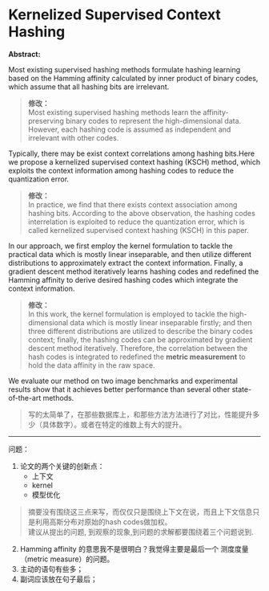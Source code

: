 <h1 id="kernelized-supervised-context-hashing">Kernelized Supervised Context Hashing</h1>
<p><strong>Abstract:</strong></p>
<p>Most existing supervised hashing methods formulate hashing learning based on the Hamming affinity calculated by inner product of binary codes, which assume that all hashing bits are irrelevant.</p>
<blockquote>
<p><strong>修改：</strong><br>
Most existing supervised hashing methods learn the affinity-preserving binary codes to represent the high-dimensional data. However, each hashing code is assumed as independent and irrelevant with other codes.</p>
</blockquote>
<p>Typically, there may be exist context correlations among hashing bits.Here we propose a kernelized supervised context hashing (KSCH) method, which exploits the context information among hashing codes to reduce the quantization error.</p>
<blockquote>
<p><strong>修改：</strong><br>
In practice, we find that  there  exists context association among hashing bits. According to the above observation,  the hashing codes interrelation is exploited to reduce the quantization error, which is called kernelized supervised context hashing (KSCH)  in this paper.</p>
</blockquote>
<p>In our approach, we first employ the kernel formulation to tackle the practical data which is mostly linear inseparable, and then utilize different distributions to approximately extract the context information. Finally, a gradient descent method iteratively learns hashing codes and redefined the Hamming affinity to derive desired hashing codes which integrate the context information.</p>
<blockquote>
<p><strong>修改：</strong><br>
In this work, the kernel formulation is employed to tackle the high-dimensional data which is mostly linear inseparable firstly; and then three different distributions are utilized to describe the binary codes  context;  finally, the  hashing codes can be approximated by gradient descent method iteratively.  Therefore, the correlation between the hash codes is integrated to redefined the  <strong>metric measurement</strong> to hold the data affinity in the raw space.</p>
</blockquote>
<p>We evaluate our method on two image benchmarks and experimental results show that it achieves better performance than several other state-of-the-art methods.</p>
<blockquote>
<p>写的太简单了，在那些数据库上，和那些方法方法进行了对比，性能提升多少（具体数字）。或者在特定的维数上有大的提升。</p>
</blockquote>
<hr>
<p>问题：</p>
<ol>
<li>论文的两个关键的创新点：
<ul>
<li>上下文</li>
<li>kernel</li>
<li>模型优化</li>
</ul>
</li>
</ol>
<blockquote>
<p>摘要没有围绕这三点来写，而仅仅只是围绕上下文在说，而且上下文信息只是利用高斯分布对原始的hash codes做加权。<br>
建议从提出的问题, 到观察的现象,到问题的求解都要围绕着三个问题说到.</p>
</blockquote>
<ol start="2">
<li>Hamming affinity 的意思我不是很明白？我觉得主要是最后一个 测度度量（metric measure）的问题。</li>
<li>主动的语句有些多；</li>
<li>副词应该放在句子最后；</li>
</ol>